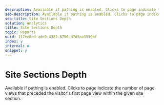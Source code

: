 ```yaml
---
description: Available if pathing is enabled. Clicks to page indicate the number of page views that preceded the visitor's first page view within the given site section.
seo-description: Available if pathing is enabled. Clicks to page indicate the number of page views that preceded the visitor's first page view within the given site section.
seo-title: Site Sections Depth
solution: Analytics
title: Site Sections Depth
topic: Reports
uuid: 117ec0ed-ade0-4382-8756-d7d5ea3530bf
index: y
internal: n
snippet: y
---
```


# Site Sections Depth

Available if pathing is enabled. Clicks to page indicate the number of page views that preceded the visitor's first page view within the given site section.

